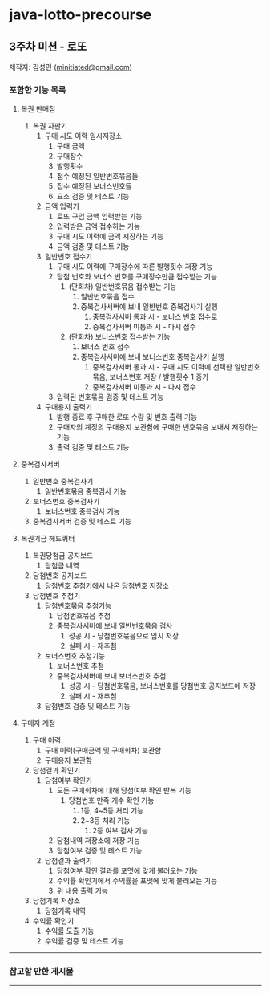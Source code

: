 # java-lotto-precourse

## 3주차 미션 - 로또

제작자: 김성민 (minitiated@gmail.com)

### 포함한 기능 목록
1. 복권 판매점
   1. 복권 자판기
      1. 구매 시도 이력 임시저장소
         1. 구매 금액
         2. 구매장수
         3. 발행횟수
         4. 접수 예정된 일반번호묶음들
         5. 접수 예정된 보너스번호들
         6. 요소 검증 및 테스트 기능
      2. 금액 입력기
         1. 로또 구입 금액 입력받는 기능
         2. 입력받은 금액 접수하는 기능
         3. 구매 시도 이력에 금액 저장하는 기능 
         4. 금액 검증 및 테스트 기능
      3. 일반번호 접수기
         1. 구매 시도 이력에 구매장수에 따른 발행횟수 저장 기능
         2. 당첨 번호와 보너스 번호를 구매장수만큼 접수받는 기능
            1. (단회차) 일반번호묶음 접수받는 기능
               1. 일반번호묶음 접수
               2. 중복검사서버에 보내 일반번호 중복검사기 실행
                  1. 중복검사서버 통과 시 - 보너스 번호 접수로
                  2. 중복검사서버 미통과 시 - 다시 접수
            2. (단회차) 보너스번호 접수받는 기능
               1. 보너스 번호 접수
               2. 중복검사서버에 보내 보너스번호 중복검사기 실행
                  1. 중복검사서버 통과 시 - 구매 시도 이력에 선택한 일반번호묶음, 보너스번호 저장 / 발행횟수 1 증가
                  2. 중복검사서버 미통과 시 - 다시 접수
         3. 입력된 번호묶음 검증 및 테스트 기능
      4. 구매용지 출력기
         1. 발행 종료 후 구매한 로또 수량 및 번호 출력 기능 
         2. 구매자의 계정의 구매용지 보관함에 구매한 번호묶음 보내서 저장하는 기능
         3. 출력 검증 및 테스트 기능

2. 중복검사서버
   1. 일반번호 중복검사기
      1. 일반번호묶음 중복검사 기능
   2. 보너스번호 중복검사기
      1. 보너스번호 중복검사 기능
   3. 중복검사서버 검증 및 테스트 기능

3. 복권기금 헤드쿼터
   1. 복권당첨금 공지보드
      1. 당첨금 내역
   2. 당첨번호 공지보드
      1. 당첨번호 추첨기에서 나온 당첨번호 저장소
   3. 당첨번호 추첨기
      1. 당첨번호묶음 추첨기능
         1. 당첨번호묶음 추첨
         2. 중복검사서버에 보내 일반번호묶음 검사
            1. 성공 시 - 당첨번호묶음으로 임시 저장
            2. 실패 시 - 재추첨
      2. 보너스번호 추첨기능
         1. 보너스번호 추첨
         2. 중복검사서버에 보내 보너스번호 추첨
            1. 성공 시 - 당첨번호묶음, 보너스번호를 당첨번호 공지보드에 저장
            2. 실패 시 - 재추첨
      3. 당첨번호 검증 및 테스트 기능

4. 구매자 계정
   1. 구매 이력
      1. 구매 이력(구매금액 및 구매회차) 보관함
      2. 구매용지 보관함
   2. 당첨결과 확인기
      1. 당첨여부 확인기
         1. 모든 구매회차에 대해 당첨여부 확인 반복 기능
            1. 당첨번호 만족 개수 확인 기능
               1. 1등, 4~5등 처리 기능
               2. 2~3등 처리 기능
                  1. 2등 여부 검사 기능
         2. 당첨내역 저장소에 저장 기능
         3. 당첨여부 검증 및 테스트 기능
      2. 당첨결과 출력기
         1. 당첨여부 확인 결과를 포맷에 맞게 불러오는 기능
         2. 수익률 확인기에서 수익률을 포맷에 맞게 불러오는 기능
         3. 위 내용 출력 기능
   3. 당첨기록 저장소
      1. 당첨기록 내역
   4. 수익률 확인기
      1. 수익률 도출 기능
      2. 수익률 검증 및 테스트 기능
---
### 참고할 만한 게시물

---